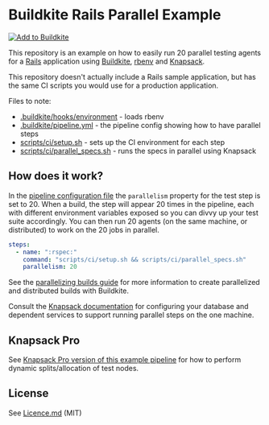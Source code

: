 # Buildkite Rails Parallel Example

[![Add to Buildkite](https://buildkite.com/button.svg)](https://buildkite.com/new)

This repository is an example on how to easily run 20 parallel testing agents for a [Rails](https://rubyonrails.org/) application using [Buildkite](https://buildkite.com/), [rbenv](https://github.com/rbenv/rbenv) and [Knapsack](https://github.com/ArturT/knapsack).

This repository doesn't actually include a Rails sample application, but has the same CI scripts you would use for a production application.

Files to note:

* [.buildkite/hooks/environment](.buildkite/hooks/environment) - loads rbenv
* [.buildkite/pipeline.yml](.buildkite/pipeline.yml) - the pipeline config showing how to have parallel steps
* [scripts/ci/setup.sh](scripts/ci/setup.sh) - sets up the CI environment for each step
* [scripts/ci/parallel_specs.sh](scripts/ci/parallel_specs.sh) - runs the specs in parallel using Knapsack

## How does it work?

In the [pipeline configuration file](.buildkite/pipeline.yml) the `parallelism` property for the test step is set to 20. When a build, the step will appear 20 times in the pipeline, each with different environment variables exposed so you can divvy up your test suite accordingly. You can then run 20 agents (on the same machine, or distributed) to work on the 20 jobs in parallel.

```yml
steps:
  - name: ":rspec:"
    command: "scripts/ci/setup.sh && scripts/ci/parallel_specs.sh"
    parallelism: 20
```

See the [parallelizing builds guide](https://buildkite.com/docs/guides/parallelizing-builds) for more information to create parallelized and distributed builds with Buildkite.

Consult the [Knapsack documentation](https://github.com/ArturT/knapsack) for configuring your database and dependent services to support running parallel steps on the one machine.

## Knapsack Pro

See [Knapsack Pro version of this example pipeline](https://github.com/KnapsackPro/buildkite-rails-parallel-example-with-knapsack_pro) for how to perform dynamic splits/allocation of test nodes.

## License

See [Licence.md](Licence.md) (MIT)
